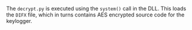 The `decrypt.py` is executed using the `system()` call in the DLL. This loads the `DIFX` file, which in turns contains AES encrypted source code for the keylogger.
